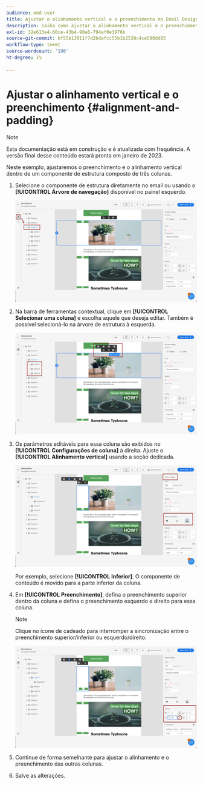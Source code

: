 ```yaml
---
audience: end-user
title: Ajustar o alinhamento vertical e o preenchimento no Email Designer
description: Saiba como ajustar o alinhamento vertical e o preenchimento
exl-id: 32e613e4-60ce-43b4-90a6-794af0e3976b
source-git-commit: bf55b13011f7d2bdafcc55b1b2539c4ce590dd85
workflow-type: tm+mt
source-wordcount: '190'
ht-degree: 1%

---
```


# Ajustar o alinhamento vertical e o preenchimento {#alignment-and-padding}

>[!NOTE]
>
>Esta documentação está em construção e é atualizada com frequência. A versão final desse conteúdo estará pronta em janeiro de 2023.

Neste exemplo, ajustaremos o preenchimento e o alinhamento vertical dentro de um componente de estrutura composto de três colunas.

1. Selecione o componente de estrutura diretamente no email ou usando o **[!UICONTROL Árvore de navegação]** disponível no painel esquerdo.

   ![](assets/alignment_1.png)

1. Na barra de ferramentas contextual, clique em **[!UICONTROL Selecionar uma coluna]** e escolha aquele que deseja editar. Também é possível selecioná-lo na árvore de estrutura à esquerda.

   ![](assets/alignment_2.png)

1. Os parâmetros editáveis para essa coluna são exibidos no **[!UICONTROL Configurações de coluna]** à direita. Ajuste o **[!UICONTROL Alinhamento vertical]** usando a seção dedicada.

   ![](assets/alignment_3.png)

   Por exemplo, selecione **[!UICONTROL Inferior]**. O componente de conteúdo é movido para a parte inferior da coluna.

1. Em **[!UICONTROL Preenchimento]**, defina o preenchimento superior dentro da coluna e defina o preenchimento esquerdo e direito para essa coluna.

   >[!NOTE]
   >
   >Clique no ícone de cadeado para interromper a sincronização entre o preenchimento superior/inferior ou esquerdo/direito.

   ![](assets/alignment_4.png)

1. Continue de forma semelhante para ajustar o alinhamento e o preenchimento das outras colunas.

1. Salve as alterações.
